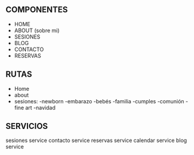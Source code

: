 ## COMPONENTES
- HOME
- ABOUT (sobre mi)
- SESIONES
- BLOG
- CONTACTO
- RESERVAS
## RUTAS
- Home
- about
- sesiones:
    -newborn
    -embarazo
    -bebés
    -familia
    -cumples
    -comunión
    -fine art
    -navidad
## SERVICIOS
sesiones service
contacto service
reservas service
calendar service
blog service

